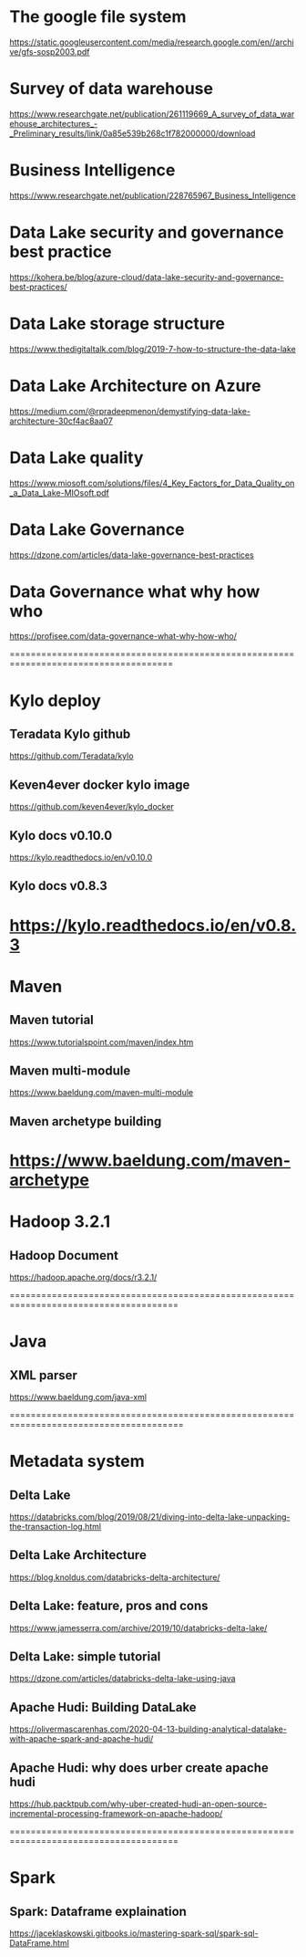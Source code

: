 # The google file system
https://static.googleusercontent.com/media/research.google.com/en//archive/gfs-sosp2003.pdf

# Survey of data warehouse
https://www.researchgate.net/publication/261119669_A_survey_of_data_warehouse_architectures_-_Preliminary_results/link/0a85e539b268c1f782000000/download

# Business Intelligence
https://www.researchgate.net/publication/228765967_Business_Intelligence

# Data Lake security and governance best practice
https://kohera.be/blog/azure-cloud/data-lake-security-and-governance-best-practices/

# Data Lake storage structure
https://www.thedigitaltalk.com/blog/2019-7-how-to-structure-the-data-lake

# Data Lake Architecture on Azure
https://medium.com/@rpradeepmenon/demystifying-data-lake-architecture-30cf4ac8aa07

# Data Lake quality
https://www.miosoft.com/solutions/files/4_Key_Factors_for_Data_Quality_on_a_Data_Lake-MIOsoft.pdf

# Data Lake Governance
https://dzone.com/articles/data-lake-governance-best-practices

# Data Governance what why how who
https://profisee.com/data-governance-what-why-how-who/

=====================================================================================
# Kylo deploy
## Teradata Kylo github
https://github.com/Teradata/kylo
## Keven4ever docker kylo image
https://github.com/keven4ever/kylo_docker
## Kylo docs v0.10.0
https://kylo.readthedocs.io/en/v0.10.0
## Kylo docs v0.8.3
https://kylo.readthedocs.io/en/v0.8.3
=====================================================================================
# Maven
## Maven tutorial
https://www.tutorialspoint.com/maven/index.htm

## Maven multi-module
https://www.baeldung.com/maven-multi-module

## Maven archetype building
https://www.baeldung.com/maven-archetype
======================================================================================
# Hadoop 3.2.1
## Hadoop Document
https://hadoop.apache.org/docs/r3.2.1/

======================================================================================
# Java
## XML parser
https://www.baeldung.com/java-xml

=======================================================================================
# Metadata system
## Delta Lake
https://databricks.com/blog/2019/08/21/diving-into-delta-lake-unpacking-the-transaction-log.html

## Delta Lake Architecture
https://blog.knoldus.com/databricks-delta-architecture/

## Delta Lake: feature, pros and cons
https://www.jamesserra.com/archive/2019/10/databricks-delta-lake/

## Delta Lake: simple tutorial
https://dzone.com/articles/databricks-delta-lake-using-java

## Apache Hudi: Building DataLake
https://olivermascarenhas.com/2020-04-13-building-analytical-datalake-with-apache-spark-and-apache-hudi/

## Apache Hudi: why does urber create apache hudi
https://hub.packtpub.com/why-uber-created-hudi-an-open-source-incremental-processing-framework-on-apache-hadoop/

======================================================================================
# Spark
## Spark: Dataframe explaination
https://jaceklaskowski.gitbooks.io/mastering-spark-sql/spark-sql-DataFrame.html